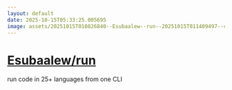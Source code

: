 ```yaml
---
layout: default
date: 2025-10-15T05:33:25.005695
image: assets/20251015T010826840--Esubaalew--run--20251015T011409497--cropped.png
---
```


# [Esubaalew/run](https://github.com/Esubaalew/run)

run code in 25+ languages from one CLI
